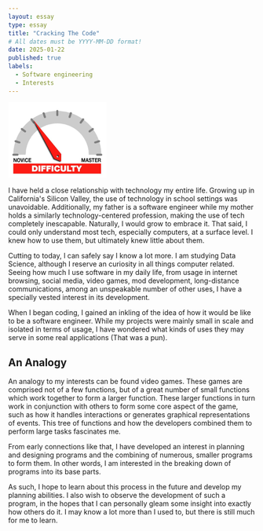 ```yaml
---
layout: essay
type: essay
title: "Cracking The Code"
# All dates must be YYYY-MM-DD format!
date: 2025-01-22
published: true
labels:
  - Software engineering
  - Interests
---
```


<img width="200px" class="rounded float-start pe-4" src="../img/difficulty/degree_difficulty.jpg">

I have held a close relationship with technology my entire life. Growing up in California's Silicon Valley, the use of technology in school settings was unavoidable. Additionally, my father is a software engineer while my mother holds a similarly technology-centered profession, making the use of tech completely inescapable. Naturally, I would grow to embrace it. That said, I could only understand most tech, especially computers, at a surface level. I knew how to use them, but ultimately knew little about them.

Cutting to today, I can safely say I know a lot more. I am studying Data Science, although I reserve an curiosity in all things computer related. Seeing how much I use software in my daily life, from usage in internet browsing, social media, video games, mod development, long-distance communications, among an unspeakable number of other uses, I have a specially vested interest in its development. 

When I began coding, I gained an inkling of the idea of how it would be like to be a software engineer. While my projects were mainly small in scale and isolated in terms of usage, I have wondered what kinds of uses they may serve in some real applications (That was a pun). 

## An Analogy

An analogy to my interests can be found video games. These games are comprised not of a few functions, but of a great number of small functions which work together to form a larger function. These larger functions in turn work in conjunction with others to form some core aspect of the game, such as how it handles interactions or generates graphical representations of events. This tree of functions and how the developers combined them to perform large tasks fascinates me.

From early connections like that, I have developed an interest in planning and designing programs and the combining of numerous, smaller programs to form them. In other words, I am interested in the breaking down of programs into its base parts.

As such, I hope to learn about this process in the future and develop my planning abilities. I also wish to observe the development of such a program, in the hopes that I can personally gleam some insight into exactly how others do it. I may know a lot more than I used to, but there is still much for me to learn.
